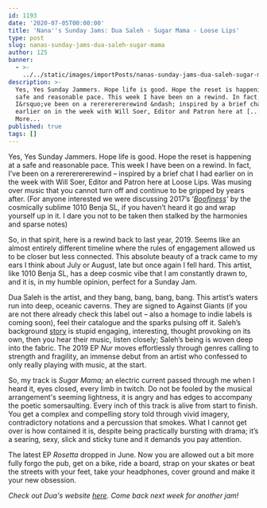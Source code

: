 ```yaml
---
id: 1193
date: '2020-07-05T00:00:00'
title: 'Nana''s Sunday Jams: Dua Saleh - Sugar Mama - Loose Lips'
type: post
slug: nanas-sunday-jams-dua-saleh-sugar-mama
author: 125
banner:
  - >-
    ../../static/images/importPosts/nanas-sunday-jams-dua-saleh-sugar-mama/image1193.jpeg
description: >-
  Yes, Yes Sunday Jammers. Hope life is good. Hope the reset is happening at a
  safe and reasonable pace. This week I have been on a rewind. In fact,
  I&rsquo;ve been on a rerererererewind &ndash; inspired by a brief chat I had
  earlier on in the week with Will Soer, Editor and Patron here at [...]Read
  More...
published: true
tags: []
---
```

Yes, Yes Sunday Jammers. Hope life is good. Hope the reset is happening at a safe and reasonable pace. This week I have been on a rewind. In fact, I’ve been on a rerererererewind – inspired by a brief chat I had earlier on in the week with Will Soer, Editor and Patron here at Loose Lips. Was musing over music that you cannot turn off and continue to be gripped by years after. (For anyone interested we were discussing 2017’s ‘[_Boofiness_](https://www.youtube.com/watch?v=G73i0VNJa_c)_’_ by the cosmically sublime 1010 Benja SL, if you haven’t heard it go and wrap yourself up in it. I dare you not to be taken then stalked by the harmonies and sparse notes)  

So, in that spirit, here is a rewind back to last year, 2019. Seems like an almost entirely different timeline where the rules of engagement allowed us to be closer but less connected. This absolute beauty of a track came to my ears I think about July or August, late but once again I fell hard. This artist, like 1010 Benja SL, has a deep cosmic vibe that I am constantly drawn to, and it is, in my humble opinion, perfect for a Sunday Jam.

Dua Saleh is the artist, and they bang, bang, bang, bang. This artist’s waters run into deep, oceanic caverns. They are signed to Against Giants (if you are not there already check this label out – also a homage to indie labels is coming soon), feel their catalogue and the sparks pulsing off it. Saleh’s background [story](https://www.papermag.com/dua-saleh-interview-2646174752.html?rebelltitem=33#rebelltitem33) is stupid engaging, interesting, thought provoking on its own, then you hear their music, listen closely; Saleh’s being is woven deep into the fabric. The 2019 EP _Nur_ moves effortlessly through genres calling to strength and fragility, an immense debut from an artist who confessed to only really playing with music, at the start.

So, my track is _Sugar Mama;_ an electric current passed through me when I heard it, eyes closed, every limb in twitch. Do not be fooled by the musical arrangement's seeming lightness, it is angry and has edges to accompany the poetic somersaulting. Every inch of this track is alive from start to finish. You get a complex and compelling story told through vivid imagery, contradictory notations and a percussion that smokes. What I cannot get over is how contained it is, despite being practically bursting with drama; it’s a searing, sexy, slick and sticky tune and it demands you pay attention.

The latest EP _Rosetta_ dropped in June. Now you are allowed out a bit more fully forgo the pub, get on a bike, ride a board, strap on your skates or beat the streets with your feet, take your headphones, cover ground and make it your new obsession.  

_Check out Dua's website [here](https://shor.by/duasaleh). Come back next week for another jam!_